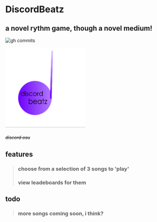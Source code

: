 # DiscordBeatz
## a novel rythm game, though a novel medium!

![gh commits](https://img.shields.io/github/last-commit/GandyT/DiscordBeatz)

<img src="logo.png" width="250" height="250"></img>
###### ~~discord osu~~

## features
>### choose from a selection of **3** songs to 'play'
>### view leadeboards for them

## todo
>### more songs coming soon, i think?
